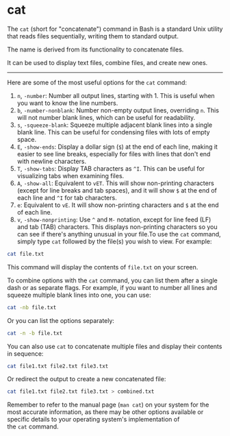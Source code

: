 # cat

The `cat` (short for "concatenate") command in Bash is a standard Unix utility that reads files sequentially, writing them to standard output.

The name is derived from its functionality to concatenate files.

It can be used to display text files, combine files, and create new ones.

---

Here are some of the most useful options for the `cat` command:

1. `n`, `-number`: Number all output lines, starting with 1. This is useful when you want to know the line numbers.
2. `b`, `-number-nonblank`: Number non-empty output lines, overriding `n`. This will not number blank lines, which can be useful for readability.
3. `s`, `-squeeze-blank`: Squeeze multiple adjacent blank lines into a single blank line. This can be useful for condensing files with lots of empty space.
4. `E`, `-show-ends`: Display a dollar sign (`$`) at the end of each line, making it easier to see line breaks, especially for files with lines that don't end with newline characters.
5. `T`, `-show-tabs`: Display TAB characters as `^I`. This can be useful for visualizing tabs when examining files.
6. `A`, `-show-all`: Equivalent to `vET`. This will show non-printing characters (except for line breaks and tab spaces), and it will show `$` at the end of each line and `^I` for tab characters.
7. `e`: Equivalent to `vE`. It will show non-printing characters and `$` at the end of each line.
8. `v`, `-show-nonprinting`: Use `^` and `M-` notation, except for line feed (LF) and tab (TAB) characters. This displays non-printing characters so you can see if there's anything unusual in your file.To use the `cat` command, simply type `cat` followed by the file(s) you wish to view. For example:

```bash
cat file.txt

```

This command will display the contents of `file.txt` on your screen.

To combine options with the `cat` command, you can list them after a single dash or as separate flags. For example, if you want to number all lines and squeeze multiple blank lines into one, you can use:

```bash
cat -nb file.txt

```

Or you can list the options separately:

```bash
cat -n -b file.txt

```

You can also use `cat` to concatenate multiple files and display their contents in sequence:

```bash
cat file1.txt file2.txt file3.txt

```

Or redirect the output to create a new concatenated file:

```bash
cat file1.txt file2.txt file3.txt > combined.txt

```

Remember to refer to the manual page (`man cat`) on your system for the most accurate information, as there may be other options available or specific details to your operating system's implementation of the `cat` command.